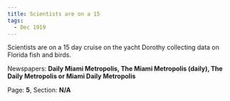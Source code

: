 ```yaml
---  
title: Scientists are on a 15  
tags:  
  - Dec 1919  
---  
```

  
Scientists are on a 15 day cruise on the yacht Dorothy collecting data on Florida fish and birds.  
  
Newspapers: **Daily Miami Metropolis, The Miami Metropolis (daily), The Daily Metropolis or Miami Daily Metropolis**  
  
Page: **5**, Section: **N/A** 

